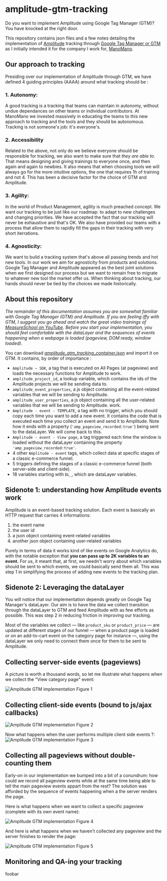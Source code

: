 # amplitude-gtm-tracking

Do you want to implement Amplitude using Google Tag Manager (GTM)? You have knocked at the right door.

This repository contains json files and a few notes detailing the implementation of [Amplitude](https://amplitude.com/)  tracking through [Google Tag Manager or GTM](https://tagmanager.google.com/) as I initially intended it for the company I work for, [ManoMano](https://www.manomano.fr).

## Our approach to tracking
Presiding over our implementation of Amplitude through GTM, we have defined 4 guiding principles (AAAA) around what tracking should be :

### 1. Autonomy: 
A good tracking is a tracking that teams can maintain in autonomy, without undue dependances on other teams or individual contributors. At ManoMano we invested massively in educating the teams to this new approach to tracking and the tools and they should be autonomous. Tracking is not someone's job: it's everyone's.

### 2. Accessibility 
Related to the above, not only do we believe everyone should be responsible for tracking, we also want to make sure that *they are able to*. That means designing and giving trainings to everyone once, and then again and again to newbies. It also means that when choosing tools we will always go for the more intuitive options, the one that requires 1h of training and not 4. This has been a decisive factor for the choice of GTM and Amplitude.

### 3. Agility: 
In the world of Product Management, agility is much preached concept. We want our tracking to be just like our roadmap: to adapt to new challenges and changing priorities. We have accepted the fact that our tracking will never be exhaustive and that's OK. We also have provided our teams with a process that allow them to rapidly fill the gaps in their tracking with very short iterrations.

### 4. Agnosticity:
We want to build a tracking system that's above all passing trends and hot new tools. In our work we aim for agnosticity from products and solutions. Google Tag Manager and Amplitude appeared as the best joint solutions when we first designed our process but we want to remain free to migrate to whatever new tool the market offer us. When thinking about tracking, our hands should never be tied by the choices we made historically.

## About this repository
*The remainder of this documentation assumes you are somewhat familiar with Google Tag Manager (GTM) and Amplitude. If you are feeling iffy with GTM, I suggest you go ahead and watch the great video trainings of [MeasureSchool on YouTube](https://www.youtube.com/channel/UClgihdkPzNDtuoQy4xDw5mA). 
Before you start your implementation, you should feel comfortable with the dataLayer and the sequences of events happening when a webpage is loaded (pageview, DOM ready, window loaded).*

You can download [*amplitude_gtm_tracking_container.json*](https://github.com/clecai/amplitude-gtm-tracking/blob/master/amplitude_gtm_tracking_container.json) and import it on GTM. It contains, by order of importance :
- `Amplitude — SDK`, a tag that is executed on All Pages (at pageview) and loads the necessary functions for Amplitude to work. 
- `amplitude_project_id`, a lookup variable, which contains the ids of the Amplitude projects we will be sending data to.
- `amplitude_event_properties`, a js object containing all the event-related variables that we will be sending to Amplitude.
- `amplitude_user_properties`, a js object containing all the user-related variables that we will be sending to Amplitude.
work.
- `Amplitude - event - TEMPLATE`, a tag with no trigger, which you should copy each time you want to add a new event. It contains the code that is executed each time you collect an event and send it to Amplitude. Note how it ends with a property (`'amp_pageview_recorded:true'`) being sent to the dataLayer. We will come back to this.
- `Amplitude - event - View page`, a tag triggered each time the window is loaded without the dataLayer containing the property `'amp_pageview_recorded:true'`.
- 4 other `Amplitude - event` tags, which collect data at specific stages of a classic e-commerce funnel.
- 5 triggers defining the stages of a classic e-commerce funnel (both server-side and client-side).
- 18 variables starting with `DL_`, which are dataLayer variables.

## Sidenote 1: understanding how Amplitude events work
Amplitude is an event-based tracking solution. Each event is basically an HTTP request that carries 4 informations: 
1. the event name
2. the user id
3. a json object containing event-related variables
4. another json object containing user-related variables

Purely in terms of data it works kind of like events on Google Analytics do, with the notable exception that **you can pass up to 2K variables to an event.** For us, it meant that, at first, we needn't worry about which variables should be sent to which events, we could basically send them all. This was step 1 in simplifying the process of adding new events to the tracking plan.

## Sidenote 2: Leveraging the dataLayer
You will notice that our implementation depends greatly on Google Tag Manager's dataLayer. Our aim is to have the data we collect transition through the dataLayer to GTM and feed Amplitude with as few efforts as possible. This was step 2 in reducing friction in improving our tracking.

Most of the variables we collect — like `product_sku` or `product_price` — are updated at different stages of our funnel — when a product page is loaded or on an add-to-cart event on the category page for instance —, using the dataLayer we only need to connect them once for them to be sent to Amplitude.

## Collecting server-side events (pageviews)
A picture is worth a thousand words, so let me illustrate what happens when we collect the "View category page" event:

![Amplitude GTM implementation Figure 1](https://github.com/clecai/amplitude-gtm-tracking/blob/master/img/figure1.svg)



## Collecting client-side events (bound to js/ajax callbacks)
![Amplitude GTM implementation Figure 2](https://github.com/clecai/amplitude-gtm-tracking/blob/master/img/figure2.svg)

Now what happens when the user performs multiple client side events ?:
![Amplitude GTM implementation Figure 3](https://github.com/clecai/amplitude-gtm-tracking/blob/master/img/figure3.svg)

## Collecting all pageviews without double-counting them
Early-on in our implementation we bumped into a bit of a conundrum: how could we record all pageview events while at the same time being able to tell the main pageview events appart from the rest? The solution was afforded by the sequence of events happening when a the server renders the page.

Here is what happens when we want to collect a specific pageview (complete with its own event name):

![Amplitude GTM implementation Figure 4](https://github.com/clecai/amplitude-gtm-tracking/blob/master/img/figure4.svg)

And here is what happens when we haven't collected any pageview and the server finishes to render the page:

![Amplitude GTM implementation Figure 5](https://github.com/clecai/amplitude-gtm-tracking/blob/master/img/figure5.svg)

## Monitoring and QA-ing your tracking
foobar
